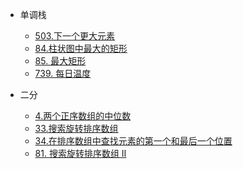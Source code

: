 * 单调栈
    * [503.下一个更大元素](/LeetCode/Hot100/单调栈/503.%20下一个更大元素%20II%20.md)
    * [84.柱状图中最大的矩形](/LeetCode/Hot100/单调栈/84.%20柱状图中最大的矩形.md)
    * [85. 最大矩形](/LeetCode/Hot100/单调栈/85.%20最大矩形%20.md)
    * [739. 每日温度 ](/LeetCode/Hot100/单调栈/739.%20每日温度%20.md)

* 二分
    * [4.两个正序数组的中位数](/LeetCode/Hot100/二分/4.两个正序数组的中位数.md)
    * [33.搜索旋转排序数组](/LeetCode/Hot100/二分/33.搜索旋转排序数组.md)
    * [34.在排序数组中查找元素的第一个和最后一个位置](/LeetCode/Hot100/二分/34.在排序数组中查找元素的第一个和最后一个位置.md)
    * [81. 搜索旋转排序数组 II](/LeetCode/Hot100/二分/81.%20搜索旋转排序数组%20II.md)